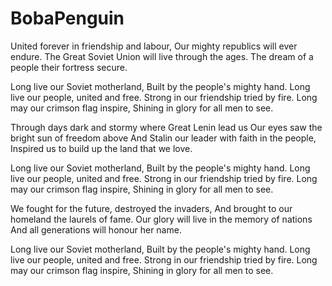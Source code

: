 # BobaPenguin
 

United forever in friendship and labour,
Our mighty republics will ever endure.
The Great Soviet Union will live through the ages.
The dream of a people their fortress secure.

Long live our Soviet motherland,
Built by the people's mighty hand.
Long live our people, united and free.
Strong in our friendship tried by fire.
Long may our crimson flag inspire,
Shining in glory for all men to see.

Through days dark and stormy where Great Lenin lead us
Our eyes saw the bright sun of freedom above
And Stalin our leader with faith in the people,
Inspired us to build up the land that we love.

Long live our Soviet motherland,
Built by the people's mighty hand.
Long live our people, united and free.
Strong in our friendship tried by fire.
Long may our crimson flag inspire,
Shining in glory for all men to see.

We fought for the future, destroyed the invaders,
And brought to our homeland the laurels of fame.
Our glory will live in the memory of nations
And all generations will honour her name.

Long live our Soviet motherland,
Built by the people's mighty hand.
Long live our people, united and free.
Strong in our friendship tried by fire.
Long may our crimson flag inspire,
Shining in glory for all men to see.
